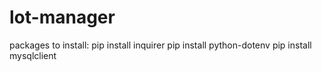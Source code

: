 # lot-manager

packages to install:
pip install inquirer
pip install python-dotenv
pip install mysqlclient